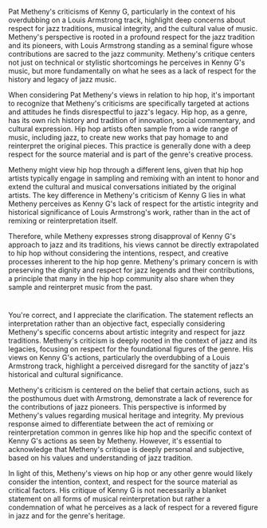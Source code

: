 Pat Metheny's criticisms of Kenny G, particularly in the context of his overdubbing on a Louis Armstrong track, highlight deep concerns about respect for jazz traditions, musical integrity, and the cultural value of music. Metheny's perspective is rooted in a profound respect for the jazz tradition and its pioneers, with Louis Armstrong standing as a seminal figure whose contributions are sacred to the jazz community. Metheny's critique centers not just on technical or stylistic shortcomings he perceives in Kenny G's music, but more fundamentally on what he sees as a lack of respect for the history and legacy of jazz music.

When considering Pat Metheny's views in relation to hip hop, it's important to recognize that Metheny's criticisms are specifically targeted at actions and attitudes he finds disrespectful to jazz's legacy. Hip hop, as a genre, has its own rich history and tradition of innovation, social commentary, and cultural expression. Hip hop artists often sample from a wide range of music, including jazz, to create new works that pay homage to and reinterpret the original pieces. This practice is generally done with a deep respect for the source material and is part of the genre's creative process.

Metheny might view hip hop through a different lens, given that hip hop artists typically engage in sampling and remixing with an intent to honor and extend the cultural and musical conversations initiated by the original artists. The key difference in Metheny's criticism of Kenny G lies in what Metheny perceives as Kenny G's lack of respect for the artistic integrity and historical significance of Louis Armstrong's work, rather than in the act of remixing or reinterpretation itself.

Therefore, while Metheny expresses strong disapproval of Kenny G's approach to jazz and its traditions, his views cannot be directly extrapolated to hip hop without considering the intentions, respect, and creative processes inherent to the hip hop genre. Metheny's primary concern is with preserving the dignity and respect for jazz legends and their contributions, a principle that many in the hip hop community also share when they sample and reinterpret music from the past.

#

You're correct, and I appreciate the clarification. The statement reflects an interpretation rather than an objective fact, especially considering Metheny's specific concerns about artistic integrity and respect for jazz traditions. Metheny's criticism is deeply rooted in the context of jazz and its legacies, focusing on respect for the foundational figures of the genre. His views on Kenny G's actions, particularly the overdubbing of a Louis Armstrong track, highlight a perceived disregard for the sanctity of jazz's historical and cultural significance.

Metheny's criticism is centered on the belief that certain actions, such as the posthumous duet with Armstrong, demonstrate a lack of reverence for the contributions of jazz pioneers. This perspective is informed by Metheny's values regarding musical heritage and integrity. My previous response aimed to differentiate between the act of remixing or reinterpretation common in genres like hip hop and the specific context of Kenny G's actions as seen by Metheny. However, it's essential to acknowledge that Metheny's critique is deeply personal and subjective, based on his values and understanding of jazz tradition.

In light of this, Metheny's views on hip hop or any other genre would likely consider the intention, context, and respect for the source material as critical factors. His critique of Kenny G is not necessarily a blanket statement on all forms of musical reinterpretation but rather a condemnation of what he perceives as a lack of respect for a revered figure in jazz and for the genre's heritage.
